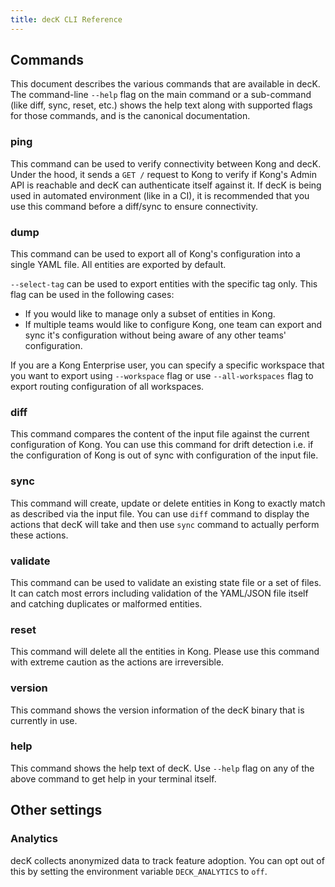 ```yaml
---
title: decK CLI Reference
---
```


## Commands

This document describes the various commands that are available in decK.
The command-line `--help` flag on the main command or a sub-command (like diff,
sync, reset, etc.) shows the help text along with supported flags for those
commands, and is the canonical documentation.

### ping

This command can be used to verify connectivity between Kong and decK.
Under the hood, it sends a `GET /` request to Kong to verify if Kong's
Admin API is reachable and decK can authenticate itself against it.
If decK is being used in automated environment (like in a CI), it is
recommended that you use this command before a diff/sync to ensure
connectivity.

### dump

This command can be used to export all of Kong's configuration into a single
YAML file. All entities are exported by default.

`--select-tag` can be used to export entities with the specific tag only.
This flag can be used in the following cases:

- If you would like to manage only a subset of entities in Kong.
- If multiple teams would like to configure Kong, one team can export
  and sync it's configuration without being aware of any other teams'
  configuration.

If you are a Kong Enterprise user, you can specify a specific workspace that
you want to export using `--workspace` flag or use `--all-workspaces` flag
to export routing configuration of all workspaces.

### diff

This command compares the content of the input file against the current
configuration of Kong.
You can use this command for drift detection i.e. if the configuration
of Kong is out of sync with configuration of the input file.

### sync

This command will create, update or delete entities in Kong to exactly match
as described via the input file. You can use `diff` command to display
the actions that decK will take and then use `sync` command to actually
perform these actions.

### validate

This command can be used to validate an existing state file or a set of files.
It can catch most errors including validation of the YAML/JSON file itself and
catching duplicates or malformed entities.

### reset

This command will delete all the entities in Kong. Please use this
command with extreme caution as the actions are irreversible.

### version

This command shows the version information of the decK binary that is currently
in use.

### help

This command shows the help text of decK. Use `--help` flag on any of the
above command to get help in your terminal itself.

## Other settings

### Analytics

decK collects anonymized data to track feature adoption.
You can opt out of this by setting the environment variable
`DECK_ANALYTICS` to `off`.
